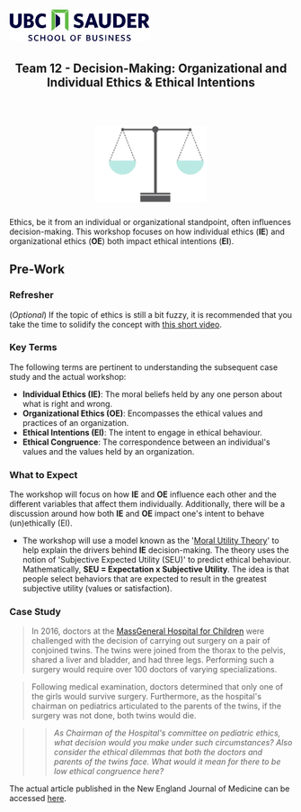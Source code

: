 <h1 align="left">
<img float="center" src="/images/img/Sauder.png" width=250 />
<h2 align="center"> Team 12 - Decision-Making: Organizational and Individual Ethics & Ethical Intentions
<br> </br>
</h2>
</h1>

<h1 align="center">
<img float="center" src="/images/img/Ethics.png" width=200 />
</h1>

Ethics, be it from an individual or organizational standpoint, often influences decision-making. This workshop focuses on how individual ethics (**IE**) and organizational ethics (**OE**) both impact ethical intentions (**EI**).

## Pre-Work

### Refresher

(*Optional*)
If the topic of ethics is still a bit fuzzy, it is recommended that you take the time to solidify the concept with [this short video](https://www.youtube.com/watch?v=uvmz5E75ZIA).

### Key Terms

The following terms are pertinent to understanding the subsequent case study and the actual workshop:

* **Individual Ethics (IE)**: The moral beliefs held by any one person about what is right and wrong.
* **Organizational Ethics (OE)**: Encompasses the ethical values and practices of an organization.
* **Ethical Intentions (EI)**: The intent to engage in ethical behaviour.
* **Ethical Congruence**: The correspondence between an individual's values and the values held by an organization.

### What to Expect

The workshop will focus on how **IE** and **OE** influence each other and the different variables that affect them individually. Additionally, there will be a discussion around how both **IE** and **OE** impact one's intent to behave (un)ethically (EI).

* The workshop will use a model known as the '[Moral Utility Theory](/articles/hirsh2018.pdf)' to help explain the drivers behind **IE** decision-making. The theory uses the notion of 'Subjective Expected Utility (SEU)' to predict ethical behaviour. Mathematically, **SEU = Expectation x Subjective Utility**. The idea is that people select behaviors that are expected to result in the greatest subjective utility (values or satisfaction).


### Case Study

> In 2016, doctors at the [MassGeneral Hospital for Children](https://www.massgeneral.org/children/)  were challenged with the decision of carrying out surgery on a pair of conjoined twins. The twins were joined from the thorax to the pelvis, shared a liver and bladder, and had three legs. Performing such a surgery would require over 100 doctors of varying specializations.

> Following medical examination, doctors determined that only one of the girls would survive surgery. Furthermore, as the hospital's chairman on pediatrics articulated to the parents of the twins, if the surgery was not done, both twins would die.


>> *As Chairman of the Hospital's committee on pediatric ethics, what decision would you make under such circumstances? Also consider the ethical dilemmas that both the doctors and parents of the twins face. What would it mean for there to be low ethical congruence here?*

The actual article published in the New England Journal of Medicine can be accessed [here](https://www.nejm.org/doi/full/10.1056/NEJMcpc1706105).

